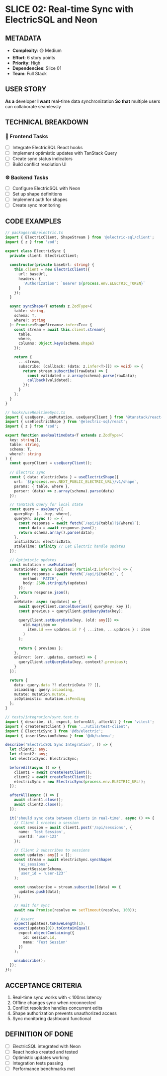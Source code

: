# SLICE 02: Real-time Sync with ElectricSQL and Neon

## METADATA
- **Complexity**: 🟡 Medium
- **Effort**: 6 story points
- **Priority**: High
- **Dependencies**: Slice 01
- **Team**: Full Stack

## USER STORY
**As a** developer
**I want** real-time data synchronization
**So that** multiple users can collaborate seamlessly

## TECHNICAL BREAKDOWN

### 🎨 Frontend Tasks
- [ ] Integrate ElectricSQL React hooks
- [ ] Implement optimistic updates with TanStack Query
- [ ] Create sync status indicators
- [ ] Build conflict resolution UI

### ⚙️ Backend Tasks
- [ ] Configure ElectricSQL with Neon
- [ ] Set up shape definitions
- [ ] Implement auth for shapes
- [ ] Create sync monitoring

## CODE EXAMPLES

```typescript
// packages/db/electric.ts
import { ElectricClient, ShapeStream } from '@electric-sql/client';
import { z } from 'zod';

export class ElectricSync {
  private client: ElectricClient;
  
  constructor(private baseUrl: string) {
    this.client = new ElectricClient({
      url: baseUrl,
      headers: {
        'Authorization': `Bearer ${process.env.ELECTRIC_TOKEN}`
      }
    });
  }

  async syncShape<T extends z.ZodType>(
    table: string,
    schema: T,
    where?: string
  ): Promise<ShapeStream<z.infer<T>>> {
    const stream = await this.client.stream({
      table,
      where,
      columns: Object.keys(schema.shape)
    });

    return {
      ...stream,
      subscribe: (callback: (data: z.infer<T>[]) => void) => {
        return stream.subscribe((rawData) => {
          const validated = z.array(schema).parse(rawData);
          callback(validated);
        });
      }
    };
  }
}
```

```typescript
// hooks/useRealtimeSync.ts
import { useQuery, useMutation, useQueryClient } from '@tanstack/react-query';
import { useElectricShape } from '@electric-sql/react';
import { z } from 'zod';

export function useRealtimeData<T extends z.ZodType>(
  key: string[],
  table: string,
  schema: T,
  where?: string
) {
  const queryClient = useQueryClient();
  
  // Electric sync
  const { data: electricData } = useElectricShape({
    url: `${process.env.NEXT_PUBLIC_ELECTRIC_URL}/v1/shape`,
    params: { table, where },
    parser: (data) => z.array(schema).parse(data)
  });

  // TanStack Query for local state
  const query = useQuery({
    queryKey: [...key, where],
    queryFn: async () => {
      const response = await fetch(`/api/${table}?${where}`);
      const data = await response.json();
      return schema.array().parse(data);
    },
    initialData: electricData,
    staleTime: Infinity // Let Electric handle updates
  });

  // Optimistic updates
  const mutation = useMutation({
    mutationFn: async (updates: Partial<z.infer<T>>) => {
      const response = await fetch(`/api/${table}`, {
        method: 'PATCH',
        body: JSON.stringify(updates)
      });
      return response.json();
    },
    onMutate: async (updates) => {
      await queryClient.cancelQueries({ queryKey: key });
      const previous = queryClient.getQueryData(key);
      
      queryClient.setQueryData(key, (old: any[]) => 
        old.map(item => 
          item.id === updates.id ? { ...item, ...updates } : item
        )
      );
      
      return { previous };
    },
    onError: (err, updates, context) => {
      queryClient.setQueryData(key, context?.previous);
    }
  });

  return {
    data: query.data ?? electricData ?? [],
    isLoading: query.isLoading,
    mutate: mutation.mutate,
    isOptimistic: mutation.isPending
  };
}
```

```typescript
// tests/integration/sync.test.ts
import { describe, it, expect, beforeAll, afterAll } from 'vitest';
import { createTestClient } from '../utils/test-client';
import { ElectricSync } from '@db/electric';
import { insertSessionSchema } from '@db/schema';

describe('ElectricSQL Sync Integration', () => {
  let client1: any;
  let client2: any;
  let electricSync: ElectricSync;

  beforeAll(async () => {
    client1 = await createTestClient();
    client2 = await createTestClient();
    electricSync = new ElectricSync(process.env.ELECTRIC_URL!);
  });

  afterAll(async () => {
    await client1.close();
    await client2.close();
  });

  it('should sync data between clients in real-time', async () => {
    // Client 1 creates a session
    const session = await client1.post('/api/sessions', {
      name: 'Test Session',
      userId: 'user-123'
    });

    // Client 2 subscribes to sessions
    const updates: any[] = [];
    const stream = await electricSync.syncShape(
      'ai_sessions',
      insertSessionSchema,
      `user_id = 'user-123'`
    );

    const unsubscribe = stream.subscribe((data) => {
      updates.push(data);
    });

    // Wait for sync
    await new Promise(resolve => setTimeout(resolve, 100));

    // Assert
    expect(updates).toHaveLength(1);
    expect(updates[0]).toContainEqual(
      expect.objectContaining({
        id: session.id,
        name: 'Test Session'
      })
    );

    unsubscribe();
  });
});
```

## ACCEPTANCE CRITERIA
1. Real-time sync works with < 100ms latency
2. Offline changes sync when reconnected
3. Conflict resolution handles concurrent edits
4. Shape authorization prevents unauthorized access
5. Sync monitoring dashboard functional

## DEFINITION OF DONE
- [ ] ElectricSQL integrated with Neon
- [ ] React hooks created and tested
- [ ] Optimistic updates working
- [ ] Integration tests passing
- [ ] Performance benchmarks met